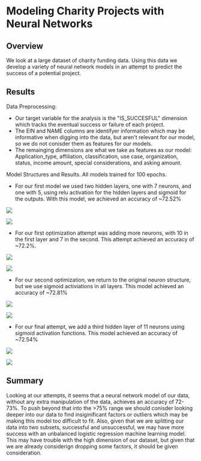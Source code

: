 # Modeling Charity Projects with Neural Networks

## Overview

We look at a large dataset of charity funding data. Using this data we develop a variety of neural network models in an attempt to predict the success of a potential project.

## Results

Data Preprocessing:
- Our target variable for the analysis is the "IS_SUCCESFUL" dimension which tracks the eventual success or failure of each project.
- The EIN and NAME columns are identifyer information which may be informative when digging into the data, but aren't relevant for our model, so we do not conisder them as features for our models.
- The remainging dimensions are what we take as features as our model: Application_type, affiliation, classification, use case, organization, status, income amount, special considerations, and asking amount.

Model Structures and Results. All models trained for 100 epochs.
- For our first model we used two hidden layers, one with 7 neurons, and one with 5, using relu activation for the hidden layers and sigmoid for the outputs. With this model, we achieved an accuracy of ~72.52%

![](https://raw.githubusercontent.com/SecretDoves3000/Neural_Network_Model_Charity_Analysis/main/images/m1SS.png)

![](https://raw.githubusercontent.com/SecretDoves3000/Neural_Network_Model_Charity_Analysis/main/images/m1aSS.png)

- For our first optimization attempt was adding more neurons, with 10 in the first layer and 7 in the second. This attempt achieved an accuracy of ~72.2%.

![](https://raw.githubusercontent.com/SecretDoves3000/Neural_Network_Model_Charity_Analysis/main/images/m2SS.png)

![](https://raw.githubusercontent.com/SecretDoves3000/Neural_Network_Model_Charity_Analysis/main/images/m2aSS.png)

- For our second optimization, we return to the original neuron structure, but we use sigmoid activiations in all layers. This model achieved an accuracy of ~72.81%

![](https://raw.githubusercontent.com/SecretDoves3000/Neural_Network_Model_Charity_Analysis/main/images/m3SS.png)

![](https://raw.githubusercontent.com/SecretDoves3000/Neural_Network_Model_Charity_Analysis/main/images/m3aSS.png)

- For our final attempt, we add a third hidden layer of 11 neurons using sigmoid activation functions. This model achieved an accuracy of ~72.54%

![](https://raw.githubusercontent.com/SecretDoves3000/Neural_Network_Model_Charity_Analysis/main/images/m4SS.png)

![](https://raw.githubusercontent.com/SecretDoves3000/Neural_Network_Model_Charity_Analysis/main/images/m4aSS.png)

## Summary

Looking at our attempts, it seems that a neural network model of our data, without any extra manipulation of the data, achieves an accuracy of 72-73%. To push beyond that into the >75% range we should conisder looking deeper into our data to find insiginificant factors or outliers which may be making this model too difficult to fit. Also, given that we are splitting our data into two subsets, successful and unsuccessful, we may have more success with an unbalanced logistic regression machine learning model. This may have trouble with the high dimension of our dataset, but given that we are already considerign dropping some factors, it should be given consideration.

